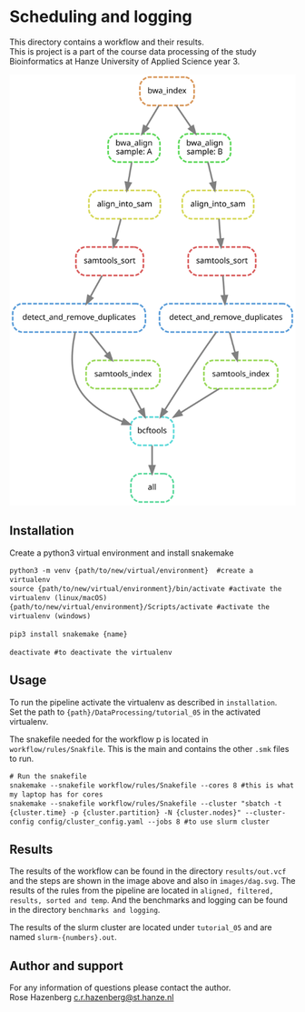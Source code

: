 # Scheduling and logging

This directory contains a workflow and their results.    
This is project is a part of the course data processing of the study Bioinformatics at Hanze University of Applied Science year 3.

![](images/dag.svg)

## Installation

Create a python3 virtual environment and install snakemake
```
python3 -m venv {path/to/new/virtual/environment}  #create a virtualenv
source {path/to/new/virtual/environment}/bin/activate #activate the virtualenv (linux/macOS)
{path/to/new/virtual/environment}/Scripts/activate #activate the virtualenv (windows)

pip3 install snakemake {name} 

deactivate #to deactivate the virtualenv
```

## Usage

To run the pipeline activate the virtualenv as described in `installation`.  
Set the path to `{path}/DataProcessing/tutorial_05` in the activated virtualenv.

The snakefile needed for the workflow p is located in `workflow/rules/Snakfile`. This is the main and contains the other `.smk` files to run.  

```
# Run the snakefile
snakemake --snakefile workflow/rules/Snakefile --cores 8 #this is what my laptop has for cores
snakemake --snakefile workflow/rules/Snakefile --cluster "sbatch -t {cluster.time} -p {cluster.partition} -N {cluster.nodes}" --cluster-config config/cluster_config.yaml --jobs 8 #to use slurm cluster 
```

## Results
The results of the workflow can be found in the directory `results/out.vcf` and the steps are shown in the image above and also in `images/dag.svg`.
The results of the rules from the pipeline are located in `aligned, filtered, results, sorted and temp`.
And the benchmarks and logging can be found in the directory `benchmarks and logging`. 

The results of the slurm cluster are located under `tutorial_05` and are named `slurm-{numbers}.out`.

## Author and support
For any information of questions please contact the author.  
Rose Hazenberg c.r.hazenberg@st.hanze.nl
